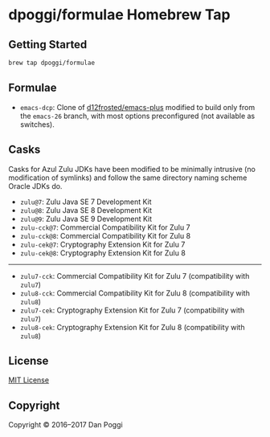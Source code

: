 # dpoggi/formulae Homebrew Tap

## Getting Started

```sh
brew tap dpoggi/formulae
```

## Formulae

* `emacs-dcp`: Clone of [d12frosted/emacs-plus](https://github.com/d12frosted/emacs-plus)
  modified to build only from the `emacs-26` branch, with most options
  preconfigured (not available as switches).

## Casks

Casks for Azul Zulu JDKs have been modified to be minimally intrusive
(no modification of symlinks) and follow the same directory naming scheme
Oracle JDKs do.

* `zulu@7`: Zulu Java SE 7 Development Kit
* `zulu@8`: Zulu Java SE 8 Development Kit
* `zulu@9`: Zulu Java SE 9 Development Kit
* `zulu-cck@7`: Commercial Compatibility Kit for Zulu 7
* `zulu-cck@8`: Commercial Compatibility Kit for Zulu 8
* `zulu-cek@7`: Cryptography Extension Kit for Zulu 7
* `zulu-cek@8`: Cryptography Extension Kit for Zulu 8

---

* `zulu7-cck`: Commercial Compatibility Kit for Zulu 7 (compatibility with `zulu7`)
* `zulu8-cck`: Commercial Compatibility Kit for Zulu 8 (compatibility with `zulu8`)
* `zulu7-cek`: Cryptography Extension Kit for Zulu 7 (compatibility with `zulu7`)
* `zulu8-cek`: Cryptography Extension Kit for Zulu 8 (compatibility with `zulu8`)

## License

[MIT License](https://opensource.org/licenses/MIT)

## Copyright

Copyright &copy; 2016&ndash;2017 Dan Poggi
